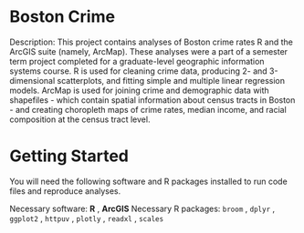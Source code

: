 # Boston Crime 

Description: This project contains analyses of Boston crime rates R and the ArcGIS suite (namely, ArcMap). These analyses were a part of a semester term project completed for a graduate-level geographic information systems course. R is used for cleaning crime data, producing 2- and 3-dimensional scatterplots, and fitting simple and multiple linear regression models. ArcMap is used for joining crime and demographic data with shapefiles - which contain spatial information about census tracts in Boston - and creating choropleth maps of crime rates, median income, and racial composition at the census tract level.

# Getting Started
You will need the following software and R packages installed to run code files and reproduce analyses.

Necessary software: **R** , **ArcGIS**
Necessary R packages: `broom` , `dplyr` , `ggplot2` , `httpuv` , `plotly` , `readxl` , `scales` 


